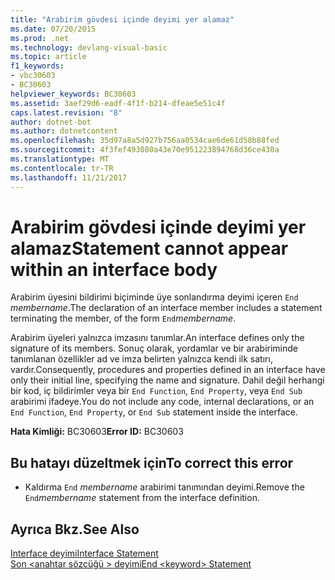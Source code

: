 ```yaml
---
title: "Arabirim gövdesi içinde deyimi yer alamaz"
ms.date: 07/20/2015
ms.prod: .net
ms.technology: devlang-visual-basic
ms.topic: article
f1_keywords:
- vbc30603
- BC30603
helpviewer_keywords: BC30603
ms.assetid: 3aef29d6-eadf-4f1f-b214-dfeae5e51c4f
caps.latest.revision: "8"
author: dotnet-bot
ms.author: dotnetcontent
ms.openlocfilehash: 35d97a8a5d927b756aa0534cae6de61d58b88fed
ms.sourcegitcommit: 4f3fef493080a43e70e951223894768d36ce430a
ms.translationtype: MT
ms.contentlocale: tr-TR
ms.lasthandoff: 11/21/2017
---
```

# <a name="statement-cannot-appear-within-an-interface-body"></a><span data-ttu-id="78430-102">Arabirim gövdesi içinde deyimi yer alamaz</span><span class="sxs-lookup"><span data-stu-id="78430-102">Statement cannot appear within an interface body</span></span>
<span data-ttu-id="78430-103">Arabirim üyesini bildirimi biçiminde üye sonlandırma deyimi içeren `End` *membername*.</span><span class="sxs-lookup"><span data-stu-id="78430-103">The declaration of an interface member includes a statement terminating the member, of the form `End`*membername*.</span></span>  
  
 <span data-ttu-id="78430-104">Arabirim üyeleri yalnızca imzasını tanımlar.</span><span class="sxs-lookup"><span data-stu-id="78430-104">An interface defines only the signature of its members.</span></span> <span data-ttu-id="78430-105">Sonuç olarak, yordamlar ve bir arabiriminde tanımlanan özellikler ad ve imza belirten yalnızca kendi ilk satırı, vardır.</span><span class="sxs-lookup"><span data-stu-id="78430-105">Consequently, procedures and properties defined in an interface have only their initial line, specifying the name and signature.</span></span> <span data-ttu-id="78430-106">Dahil değil herhangi bir kod, iç bildirimler veya bir `End Function`, `End Property`, veya `End Sub` arabirimi ifadeye.</span><span class="sxs-lookup"><span data-stu-id="78430-106">You do not include any code, internal declarations, or an `End Function`, `End Property`, or `End Sub` statement inside the interface.</span></span>  
  
 <span data-ttu-id="78430-107">**Hata Kimliği:** BC30603</span><span class="sxs-lookup"><span data-stu-id="78430-107">**Error ID:** BC30603</span></span>  
  
## <a name="to-correct-this-error"></a><span data-ttu-id="78430-108">Bu hatayı düzeltmek için</span><span class="sxs-lookup"><span data-stu-id="78430-108">To correct this error</span></span>  
  
-   <span data-ttu-id="78430-109">Kaldırma `End` *membername* arabirimi tanımından deyimi.</span><span class="sxs-lookup"><span data-stu-id="78430-109">Remove the `End`*membername* statement from the interface definition.</span></span>  
  
## <a name="see-also"></a><span data-ttu-id="78430-110">Ayrıca Bkz.</span><span class="sxs-lookup"><span data-stu-id="78430-110">See Also</span></span>  
 [<span data-ttu-id="78430-111">Interface deyimi</span><span class="sxs-lookup"><span data-stu-id="78430-111">Interface Statement</span></span>](../../visual-basic/language-reference/statements/interface-statement.md)  
 [<span data-ttu-id="78430-112">Son \<anahtar sözcüğü > deyimi</span><span class="sxs-lookup"><span data-stu-id="78430-112">End \<keyword> Statement</span></span>](../../visual-basic/language-reference/statements/end-keyword-statement.md)
